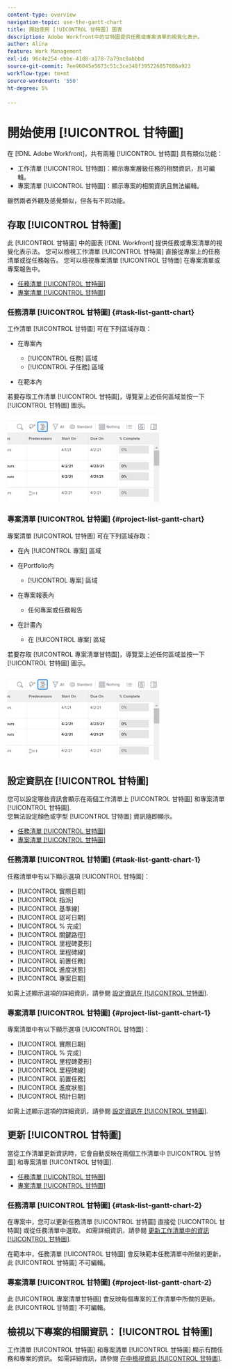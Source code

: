 ```yaml
---
content-type: overview
navigation-topic: use-the-gantt-chart
title: 開始使用 [!UICONTROL 甘特圖] 圖表
description: Adobe Workfront中的甘特圖提供任務或專案清單的視覺化表示。
author: Alina
feature: Work Management
exl-id: 96c4e254-ebbe-41d8-a178-7a79ac0abbbd
source-git-commit: 7ee96045e5673c51c3ce348f395226857686a923
workflow-type: tm+mt
source-wordcount: '550'
ht-degree: 5%

---
```


# 開始使用 [!UICONTROL 甘特圖]

在 [!DNL Adobe Workfront]，共有兩種 [!UICONTROL 甘特圖] 具有類似功能：

* 工作清單 [!UICONTROL 甘特圖]：顯示專案層級任務的相關資訊，且可編輯。
* 專案清單 [!UICONTROL 甘特圖]：顯示專案的相關資訊且無法編輯。

雖然兩者外觀及感覺類似，但各有不同功能。

## 存取 [!UICONTROL 甘特圖]

此 [!UICONTROL 甘特圖] 中的圖表 [!DNL Workfront]  提供任務或專案清單的視覺化表示法。 您可以檢視工作清單 [!UICONTROL 甘特圖] 直接從專案上的任務清單或從任務報告。 您可以檢視專案清單 [!UICONTROL 甘特圖] 在專案清單或專案報告中。

* [任務清單 [!UICONTROL 甘特圖]](#task-list-gantt-chart)
* [專案清單 [!UICONTROL 甘特圖]](#project-list-gantt-chart)

### 任務清單 [!UICONTROL 甘特圖] {#task-list-gantt-chart}

工作清單 [!UICONTROL 甘特圖] 可在下列區域存取：

* 在專案內

   * [!UICONTROL 任務] 區域
   * [!UICONTROL 子任務] 區域

* 在範本內

若要存取工作清單 [!UICONTROL 甘特圖]，導覽至上述任何區域並按一下 [!UICONTROL 甘特圖] 圖示。

![](assets/qs-gantt-icon-on-task-list-highlighted-350x199.png)

### 專案清單 [!UICONTROL 甘特圖] {#project-list-gantt-chart}

專案清單 [!UICONTROL 甘特圖] 可在下列區域存取：

* 在內 [!UICONTROL 專案] 區域
* 在Portfolio內

   * [!UICONTROL 專案] 區域

* 在專案報表內

   * 任何專案或任務報告

* 在計畫內

   * 在 [!UICONTROL 專案] 區域

若要存取 [!UICONTROL 專案清單甘特圖]，導覽至上述任何區域並按一下 [!UICONTROL 甘特圖] 圖示。

![](assets/qs-gantt-icon-on-task-list-highlighted-350x199.png)

## 設定資訊在 [!UICONTROL 甘特圖]

您可以設定哪些資訊會顯示在兩個工作清單上 [!UICONTROL 甘特圖] 和專案清單 [!UICONTROL 甘特圖].\
您無法設定顏色或字型 [!UICONTROL 甘特圖] 資訊隨即顯示。

* [任務清單 [!UICONTROL 甘特圖]](#task-list-gantt-chart)
* [專案清單 [!UICONTROL 甘特圖]](#project-list-gantt-chart)

### 任務清單 [!UICONTROL 甘特圖] {#task-list-gantt-chart-1}

任務清單中有以下顯示選項 [!UICONTROL 甘特圖]：

* [!UICONTROL 實際日期]
* [!UICONTROL 指派]
* [!UICONTROL 基準線]
* [!UICONTROL 認可日期]
* [!UICONTROL % 完成]
* [!UICONTROL 關鍵路徑]
* [!UICONTROL 里程碑菱形]
* [!UICONTROL 里程碑線]
* [!UICONTROL 前置任務]
* [!UICONTROL 進度狀態]
* [!UICONTROL 專案日期]

如需上述顯示選項的詳細資訊，請參閱 [設定資訊在 [!UICONTROL 甘特圖]](../../../manage-work/gantt-chart/use-the-gantt-chart/configure-info-on-gantt-chart.md).

### 專案清單 [!UICONTROL 甘特圖] {#project-list-gantt-chart-1}

專案清單中有以下顯示選項 [!UICONTROL 甘特圖]：

* [!UICONTROL 實際日期]
* [!UICONTROL % 完成]
* [!UICONTROL 里程碑菱形]
* [!UICONTROL 里程碑線]
* [!UICONTROL 前置任務]
* [!UICONTROL 進度狀態]
* [!UICONTROL 預計日期]

如需上述顯示選項的詳細資訊，請參閱 [設定資訊在 [!UICONTROL 甘特圖]](../../../manage-work/gantt-chart/use-the-gantt-chart/configure-info-on-gantt-chart.md).

## 更新 [!UICONTROL 甘特圖]

當從工作清單更新資訊時，它會自動反映在兩個工作清單中 [!UICONTROL 甘特圖] 和專案清單 [!UICONTROL 甘特圖].

* [任務清單 [!UICONTROL 甘特圖]](#task-list-gantt-chart)
* [專案清單 [!UICONTROL 甘特圖]](#project-list-gantt-chart)

### 任務清單 [!UICONTROL 甘特圖] {#task-list-gantt-chart-2}

在專案中，您可以更新任務清單 [!UICONTROL 甘特圖] 直接從 [!UICONTROL 甘特圖] 或從任務清單中選取。 如需詳細資訊，請參閱 [更新工作清單中的資訊 [!UICONTROL 甘特圖]](../../../manage-work/gantt-chart/use-the-gantt-chart/update-info-task-list-gantt.md).

在範本中，任務清單 [!UICONTROL 甘特圖] 會反映範本任務清單中所做的更新。 此 [!UICONTROL 甘特圖] 不可編輯。

### 專案清單 [!UICONTROL 甘特圖] {#project-list-gantt-chart-2}

此 [!UICONTROL 專案清單甘特圖] 會反映每個專案的工作清單中所做的更新。 此 [!UICONTROL 甘特圖] 不可編輯。

## 檢視以下專案的相關資訊： [!UICONTROL 甘特圖]

工作清單 [!UICONTROL 甘特圖] 和專案清單 [!UICONTROL 甘特圖] 顯示有關任務和專案的資訊。 如需詳細資訊，請參閱 [在中檢視資訊 [!UICONTROL 甘特圖]](../../../manage-work/gantt-chart/use-the-gantt-chart/view-info-in-gantt.md).
